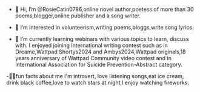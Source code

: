- 👋 Hi, I’m @RosieCatin0786,online novel author,poetess of more than 30 poems,blogger,online publisher and a song writer.

- 👀 I’m interested in volunteerism,writing poems,bloggs,write song lyrics.

- 🌱 I’m currently learning webinars with various topics to learn, discuss with.
I enjoyed joining International  writing contest such as in Dreame,Wattpad
Shortys2024 and Ambys2024,Wattpad originals,18 years anniversary of Wattpad Community video contest and in International Association for Suicide Prevention-Abstract category.

-📌📌fun facts about me I'm introvert, love listening songs,eat ice cream, drink black coffee,love to watch stars at night,I enjoy watching fireworks.